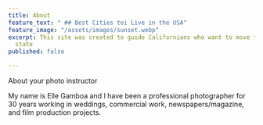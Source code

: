 ```yaml
---
title: About
feature_text: " ## Best Cities toi Live in the USA"
feature_image: "/assets/images/sunset.webp"
excerpt: This site was created to guide Californians who want to move to a more affordable
  state
published: false

---
```

About your photo instructor

My name is Elle Gamboa and I have been a professional photographer for 30 years working in weddings, commercial work, newspapers/magazine, and film production projects.